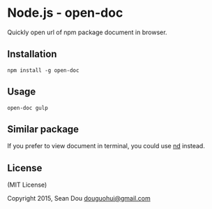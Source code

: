 Node.js - open-doc
===================

Quickly open url of npm package document in browser.


Installation
-------------

```
npm install -g open-doc
```

Usage
------

```
open-doc gulp
```


Similar package
---------------

If you prefer to view document in terminal, you could use [nd](https://www.npmjs.com/package/nd) instead.


License
-------

(MIT License)

Copyright 2015, Sean Dou <douguohui@gmail.com>
